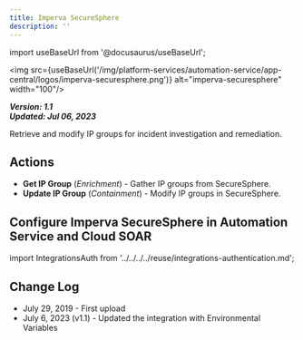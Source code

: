 ```yaml
---
title: Imperva SecureSphere
description: ''
---
```

import useBaseUrl from '@docusaurus/useBaseUrl';

<img src={useBaseUrl('/img/platform-services/automation-service/app-central/logos/imperva-securesphere.png')} alt="imperva-securesphere" width="100"/>

***Version: 1.1  
Updated: Jul 06, 2023***

Retrieve and modify IP groups for incident investigation and remediation.

## Actions

* **Get IP Group** (*Enrichment*) - Gather IP groups from SecureSphere.
* **Update IP Group** (*Containment*) - Modify IP groups in SecureSphere.

## Configure Imperva SecureSphere in Automation Service and Cloud SOAR

import IntegrationsAuth from '../../../../reuse/integrations-authentication.md';

<IntegrationsAuth/>

## Change Log

* July 29, 2019 - First upload
* July 6, 2023 (v1.1) - Updated the integration with Environmental Variables
